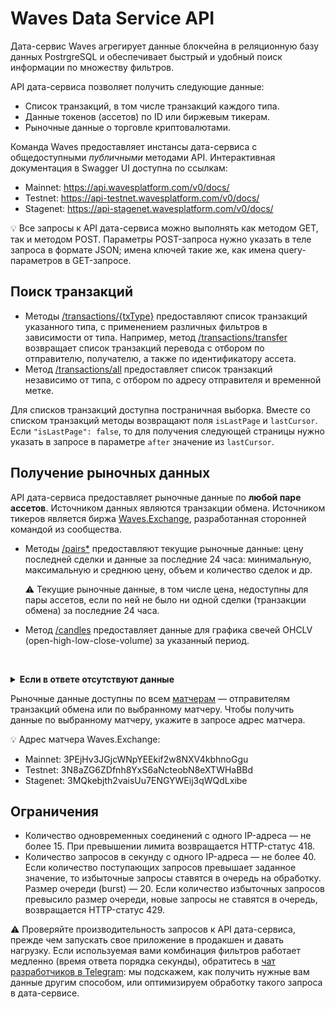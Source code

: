 # Waves Data Service API

Дата-сервис Waves агрегирует данные блокчейна в реляционную базу данных PostrgreSQL и обеспечивает быстрый и удобный поиск информации по множеству фильтров.

API дата-сервиса позволяет получить следующие данные:

* Список транзакций, в том числе транзакций каждого типа.
* Данные токенов (ассетов) по ID или биржевым тикерам.
* Рыночные данные о торговле криптовалютами.

Команда Waves предоставляет инстансы дата-сервиса с общедоступными *публичными* методами API. Интерактивная документация в Swagger UI доступна по ссылкам:
* Mainnet: <https://api.wavesplatform.com/v0/docs/>
* Testnet: <https://api-testnet.wavesplatform.com/v0/docs/>
* Stagenet: <https://api-stagenet.wavesplatform.com/v0/docs/>

:bulb: Все запросы к API дата-сервиса можно выполнять как методом GET, так и методом POST. Параметры POST-запроса нужно указать в теле запроса в формате JSON; имена ключей такие же, как имена query-параметров в GET-запросе.

## Поиск транзакций

* Методы [/transactions/{txType}](https://api.wavesplatform.com/v0/docs/#/transactions) предоставляют список транзакций указанного типа, с применением различных фильтров в зависимости от типа. Например, метод [/transactions/transfer](https://api.wavesplatform.com/v0/docs/#/transactions/searchTxsTransfer) возвращает список транзакций перевода с отбором по отправителю, получателю, а также по идентификатору ассета.
* Метод [/transactions/all](https://api-testnet.wavesplatform.com/v0/docs/#/transactions/searchTxsAll) предоставляет список транзакций независимо от типа, с отбором по адресу отправителя и временной метке.

Для списков транзакций доступна постраничная выборка. Вместе со списком транзакций методы возвращают поля `isLastPage` и `lastCursor`. Если `"isLastPage": false`, то для получения следующей страницы нужно указать в запросе в параметре `after` значение из `lastCursor`.

## Получение рыночных данных

API дата-сервиса предоставляет рыночные данные по **любой паре ассетов**. Источником данных являются транзакции обмена. Источником тикеров является биржа [Waves.Exchange](https://waves.exchange/), разработанная сторонней командой из сообщества.

* Методы [/pairs*](https://api.wavesplatform.com/v0/docs/#/pairs) предоставляют текущие рыночные данные: цену последней сделки и данные за последние 24 часа: минимальную, максимальную и среднюю цену, объем и количество сделок и др.

   :warning: Текущие рыночные данные, в том числе цена, недоступны для пары ассетов, если по ней не было ни одной сделки (транзакции обмена) за последние 24 часа.

* Метод [/candles](https://api.wavesplatform.com/v0/docs/#/candles) предоставляет данные для графика свечей OHCLV (open-high-low-close-volume) за указанный период.

<br><details>
   <summary><b>Если в ответе отсутствуют данные</b></summary>

Если методы возвращают по выбранной паре `{amountAsset}/{priceAsset}` null или Not found, причины могут быть следующие:

1. Ассеты указаны в запросе в неправильном порядке. Необходимо определить, какой из ассетов является amount-ассетом (базовой валютой), а какой — price-ассетом (валютой котировки):

   • Вы можете посмотреть пары ассетов в приложении Waves.Exchange ([для Mainnet](https://waves.exchange/), [Testnet](https://testnet.waves.exchange/) или [Stagenet](https://stagenet.waves.exchange/)). Первый ассет в паре — это amount-ассет, второй — price-ассет.

      ![](./_assets/asset-pair.png)

   • Вы также можете определить пары с помощью метода `GET /matcher/settings` API матчера ([для Mainnet](https://matcher.waves.exchange), [Testnet](https://matcher-testnet.waves.exchange) или [Stagenet](https://matcher-stagenet.waves.exchange)):

   &nbsp;&nbsp;&nbsp;• Если оба ассета есть в списке `priceAssets`, price-ассетом является тот, который следует первым.

   &nbsp;&nbsp;&nbsp;• Если в списке есть только один ассет из пары, он и является price-ассетом.

   &nbsp;&nbsp;&nbsp;• Если обоих ассетов нет в списке, их ID в байтовом представлении нужно отсортировать лексикографически: первый (наименьший) является price-ассетом.

   Подробнее см. раздел [Matcher API](https://docs.waves.exchange/ru/waves-matcher/matcher-api) документации Waves.Exchange.

2. Не было транзакций обмена по выбранной паре в тот период, за который метод предоставляет данные (последние 24 часа для методов `/pairs*`). Проверить это можно с помощью метода [/transactions/exchange](https://api.wavesplatform.com/v0/docs/#/transactions/searchTxsExchange), получив, например, 10 последних транзакций обмена по этой паре.
</details>

Рыночные данные доступны по всем [матчерам](https://docs.waves.exchange/ru/waves-matcher/) — отправителям транзакций обмена или по выбранному матчеру. Чтобы получить данные по выбранному матчеру, укажите в запросе адрес матчера.

:bulb: Адрес матчера Waves.Exchange:
* Mainnet: 3PEjHv3JGjcWNpYEEkif2w8NXV4kbhnoGgu
* Testnet: 3N8aZG6ZDfnh8YxS6aNcteobN8eXTWHaBBd
* Stagenet: 3MQkebjth2vaisUu7ENGYWEij3qWQdLxibe

## Ограничения

* Количество одновременных соединений с одного IP-адреса — не более 15. При превышении лимита возвращается HTTP-статус 418.
* Количество запросов в секунду с одного IP-адреса — не более 40. Если количество поступающих запросов превышает заданное значение, то избыточные запросы ставятся в очередь на обработку. Размер очереди (burst) — 20. Если количество избыточных запросов превысило размер очереди, новые запросы не ставятся в очередь, возвращается HTTP-статус 429.

:warning: Проверяйте производительность запросов к API дата-сервиса, прежде чем запускать свое приложение в продакшен и давать нагрузку. Если используемая вами комбинация фильтров работает медленно (время ответа порядка секунды), обратитесь в [чат разработчиков в Telegram](https://t.me/waves_ride_dapps_dev): мы подскажем, как получить нужные вам данные другим способом, или оптимизируем обработку такого запроса в дата-сервисе.
